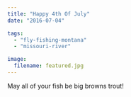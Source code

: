 ```yaml
---
title: "Happy 4th Of July"
date: "2016-07-04"

tags: 
  - "fly-fishing-montana"
  - "missouri-river"

image:
  filename: featured.jpg
---
```


May all of your fish be big browns trout!
